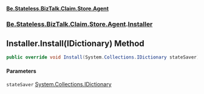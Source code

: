 #### [Be.Stateless.BizTalk.Claim.Store.Agent](README.md 'README')
### [Be.Stateless.BizTalk.Claim.Store.Agent](Be.Stateless.BizTalk.Claim.Store.Agent.md 'Be.Stateless.BizTalk.Claim.Store.Agent').[Installer](Installer.md 'Be.Stateless.BizTalk.Claim.Store.Agent.Installer')

## Installer.Install(IDictionary) Method

```csharp
public override void Install(System.Collections.IDictionary stateSaver);
```
#### Parameters

<a name='Be.Stateless.BizTalk.Claim.Store.Agent.Installer.Install(System.Collections.IDictionary).stateSaver'></a>

`stateSaver` [System.Collections.IDictionary](https://docs.microsoft.com/en-us/dotnet/api/System.Collections.IDictionary 'System.Collections.IDictionary')
